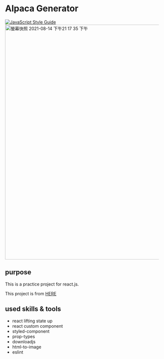 # Alpaca Generator

[![JavaScript Style Guide](https://img.shields.io/badge/code_style-standard-brightgreen.svg)](https://standardjs.com)
<img width="767" alt="螢幕快照 2021-08-14 下午21 17 35 下午" src="https://user-images.githubusercontent.com/7892298/129447530-79df3dce-49ce-406a-99c5-83f2c05bd528.png">

## purpose

This is a practice project for react.js.

This project is from [HERE](https://www.codementor.io/projects/web/alpaca-image-generator-website-ce2oc0eus8)

## used skills & tools

* react lifting state up
* react custom component
* styled-component
* prop-types
* downloadjs
* html-to-image
* eslint



